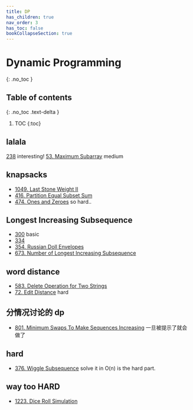 ```yaml
---
title: DP
has_children: true
nav_order: 3
has_toc: false
bookCollapseSection: true
---
```

# Dynamic Programming
{: .no_toc }

## Table of contents
{: .no_toc .text-delta }

1. TOC
{:toc}

## lalala
[238](/docs/238) interesting!
[53. Maximum Subarray](/docs/53) medium


## knapsacks
- [1049. Last Stone Weight II](/docs/1049)
- [416. Partition Equal Subset Sum](/docs/416)
- [474. Ones and Zeroes](/docs/474) so hard..


## Longest Increasing Subsequence
- [300](/docs/300) basic
- [334](/docs/334)
- [354. Russian Doll Envelopes](/docs/354)
- [673. Number of Longest Increasing Subsequence](/docs/673)


## word distance
- [583. Delete Operation for Two Strings](/docs/583)
- [72. Edit Distance](/docs/72) hard

## 分情况讨论的 dp
- [801. Minimum Swaps To Make Sequences Increasing](/docs/801) 一旦被提示了就会做了


## hard
- [376. Wiggle Subsequence](/docs/376) solve it in O(n) is the hard part.


## way too HARD
- [1223. Dice Roll Simulation](/docs/1223)